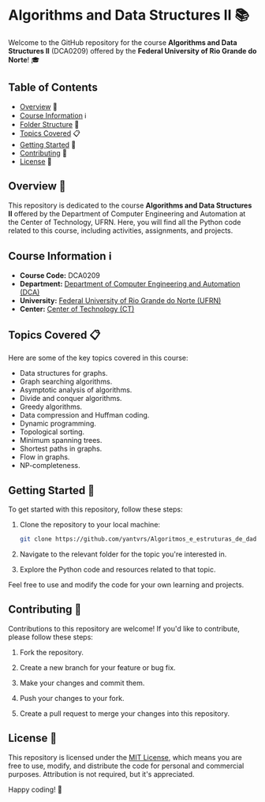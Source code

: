 
# Algorithms and Data Structures II 📚

Welcome to the GitHub repository for the course **Algorithms and Data Structures II** (DCA0209) offered by the **Federal University of Rio Grande do Norte**! 🎓

## Table of Contents
- [Overview](#overview) 🌟
- [Course Information](#course-information) ℹ️
- [Folder Structure](#folder-structure) 📂
- [Topics Covered](#topics-covered) 📋
- [Getting Started](#getting-started) 🚀
- [Contributing](#contributing) 🤝
- [License](#license) 📝

## Overview 🌟

This repository is dedicated to the course **Algorithms and Data Structures II** offered by the Department of Computer Engineering and Automation at the Center of Technology, UFRN. Here, you will find all the Python code related to this course, including activities, assignments, and projects.

## Course Information ℹ️

- **Course Code:** DCA0209
- **Department:** [Department of Computer Engineering and Automation (DCA)](https://www.dca.ufrn.br/)
- **University:** [Federal University of Rio Grande do Norte (UFRN)](https://www.ufrn.br/)
- **Center:** [Center of Technology (CT)](https://www.ct.ufrn.br/)

## Topics Covered 📋

Here are some of the key topics covered in this course:

- Data structures for graphs.
- Graph searching algorithms.
- Asymptotic analysis of algorithms.
- Divide and conquer algorithms.
- Greedy algorithms.
- Data compression and Huffman coding.
- Dynamic programming.
- Topological sorting.
- Minimum spanning trees.
- Shortest paths in graphs.
- Flow in graphs.
- NP-completeness.

## Getting Started 🚀

To get started with this repository, follow these steps:

1. Clone the repository to your local machine:

   ```bash
   git clone https://github.com/yantvrs/Algoritmos_e_estruturas_de_dados_II.git
   ```

2. Navigate to the relevant folder for the topic you're interested in.

3. Explore the Python code and resources related to that topic.

Feel free to use and modify the code for your own learning and projects.

## Contributing 🤝

Contributions to this repository are welcome! If you'd like to contribute, please follow these steps:

1. Fork the repository.

2. Create a new branch for your feature or bug fix.

3. Make your changes and commit them.

4. Push your changes to your fork.

5. Create a pull request to merge your changes into this repository.

## License 📝

This repository is licensed under the [MIT License](LICENSE), which means you are free to use, modify, and distribute the code for personal and commercial purposes. Attribution is not required, but it's appreciated.

Happy coding! 🚀
